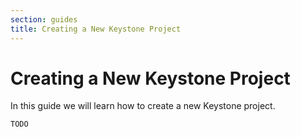 ```yaml
---
section: guides
title: Creating a New Keystone Project
---
```


# Creating a New Keystone Project

In this guide we will learn how to create a new Keystone project.

```DOCS_TODO
TODO
```
